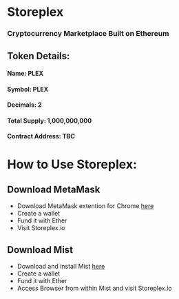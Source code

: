 # Storeplex

### Cryptocurrency Marketplace Built on Ethereum

## Token Details:

#### **Name:** PLEX 

#### **Symbol:** PLEX 

#### **Decimals:** 2

#### **Total Supply:** 1,000,000,000

#### **Contract Address:** TBC


# How to Use Storeplex:

## Download MetaMask

* Download MetaMask extention for Chrome [here](https://metamask.io/)
* Create a wallet
 * Fund it with Ether
 * Visit Storeplex.io



## Download Mist

* Download and install Mist [here](https://github.com/ethereum/mist/releases)
* Create a wallet
* Fund it with Ether
* Access Browser from within Mist and visit Storeplex.io
